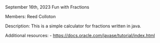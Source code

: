 September 16th, 2023
Fun with Fractions

Members: Reed Colloton

Description: This is a simple calculator for fractions written in java.

Additional resources:
    - https://docs.oracle.com/javase/tutorial/index.html
